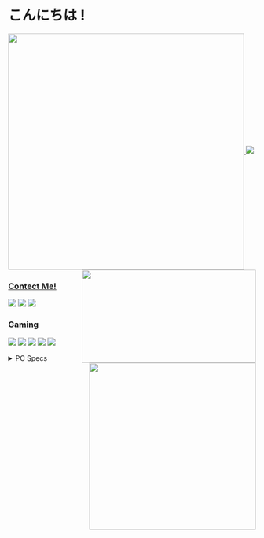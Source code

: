 # こんにちは !

<a href="#">
  <img width="480" align="center" src="https://github-readme-stats.vercel.app/api?username=Z0TEExt&theme=dark&hide_title=false&show_icons=true&hide_border=true&bg_color=0d1117&custom_title=GitHub%20Stats&icon_color=fe926b&include_all_commits=true&count_private=true"/>
<a href="https://discordapp.com/users/277397789909057538">
  <img height="189" width="354" align="right" src="https://lanyard-profile-readme.vercel.app/api/277397789909057538?bg=0d1117"/>
<a align="center" href="https://wakatime.com/@Z0TEExt">
  <img src="https://github-readme-stats.vercel.app/api/wakatime?username=Z0TEExt&theme=dark&layout=compact&range=all_time&hide_border=true&bg_color=0d1117"/>
<a href="https://github.com/Z0TEExt?tab=repositories">
  <img width="339" align="right" src="https://github-readme-stats.vercel.app/api/top-langs/?username=Z0TEExt&count_private=false&theme=dark&hide_border=true&bg_color=0d1117&hide=html,css,scss,c%2B%2B,&layout=compact&langs_count=10)](https://github.com/Z0TEExt?tab=repositories&q=&type=public"/>

### Contect Me!
[![](https://img.shields.io/badge/Facebook-%231877F2.svg?style=for-the-badge&logo=Facebook&logoColor=white)](https://facebook.com/Z0TEE)
[![](https://img.shields.io/badge/Discord-5865F2?logo=Discord&logoColor=white&style=for-the-badge)](https://discord.com/users/277397789909057538)
[![](https://img.shields.io/badge/Twitter-1DA1F2?logo=Twitter&logoColor=white&style=for-the-badge)](https://twitter.com/Z0TEExt)

</a>

### Gaming

[![](https://img.shields.io/badge/Steam-1b2838?logo=Steam&logoColor=white&style=for-the-badge)](https://steamcommunity.com/profiles/76561198302740141)
[![](https://img.shields.io/badge/Ubisoft-0070ff?logo=Ubisoft&logoColor=white&style=for-the-badge)](https://r6.tracker.network/profile/id/56d07617-a3a6-4d5f-a54f-94b193afe77a)
[![](https://img.shields.io/badge/Origin-F56C2D?logo=Origin&logoColor=white&style=for-the-badge)](https://www.origin.com/tha/th-th/profile/user/Us_m7_zkAXm4u_A4yP5DQA--/)
[![](https://img.shields.io/badge/Epic%20Games-313131?logo=EpicGames&logoColor=white&style=for-the-badge)](#)
[![](https://img.shields.io/badge/Xbox-107C10?logo=Xbox&logoColor=white&style=for-the-badge)](https://account.xbox.com/en-us/profile?gamertag=F1rstStr0ke&activetab=main:mainTab3)
<details>
<summary>
    PC Specs
</summary>
<p>
Desktop
<br>
  <img src="https://img.shields.io/badge/Windows%2011-blue?logo=microsoft&logoColor=white&labelColor=1fa2f9&style=for-the-badge" />
  <img src="https://img.shields.io/badge/CPU-AMD%20Ryzen%207%203700X-f1911d?labelColor=00a270&style=for-the-badge" />
  <img src="https://img.shields.io/badge/RAM-16GB-bcbdc0?style=for-the-badge" />
  <img src="https://img.shields.io/badge/GPU-AMD%20Radeon%20RX%20590X-DA0032?style=for-the-badge" />
</p>
Laptop
<p>
  <img src="https://img.shields.io/badge/Windows%2010-blue?logo=windows&logoColor=white&labelColor=00adef&style=for-the-badge" />
  <img src="https://img.shields.io/badge/CPU-AMD%20Ryzen%207%202700U-f1911d?labelColor=00a270&style=for-the-badge" />
  <img src="https://img.shields.io/badge/RAM-8GB-bcbdc0?style=for-the-badge" />
  <img src="https://img.shields.io/badge/GPU-AMD%20Radeon%20RX%20560X-DA0032?style=for-the-badge" />
</p>
</details>
